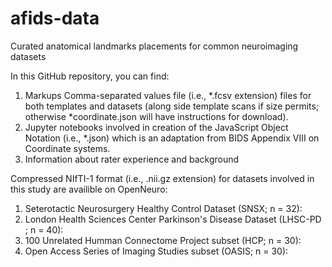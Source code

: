 # afids-data
Curated anatomical landmarks placements for common neuroimaging datasets

In this GitHub repository, you can find: 

1) Markups Comma-separated values file (i.e., *.fcsv extension) files for both templates and datasets (along side template scans if size permits; otherwise *coordinate.json will have instructions for download). 
2) Jupyter notebooks involved in creation of the JavaScript Object Notation (i.e., *.json) which is an adaptation from BIDS Appendix VIII on Coordinate systems.  
3) Information about rater experience and background 

Compressed NIfTI-1 format (i.e., .nii.gz extension) for datasets involved in this study are availible on OpenNeuro: 

1) Seterotactic Neurosurgery Healthy Control Dataset (SNSX; n = 32): 
2) London Health Sciences Center Parkinson's Disease Dataset (LHSC-PD ; n = 40): 
3) 100 Unrelated Humman Connectome Project subset (HCP; n = 30): 
4) Open Access Series of Imaging Studies subset (OASIS; n = 30):
